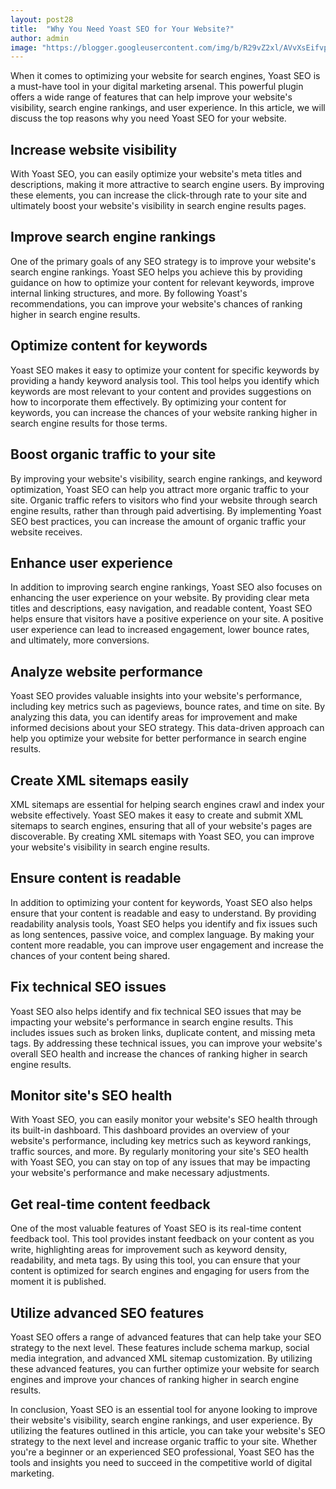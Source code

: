 ```yaml
---
layout: post28
title:  "Why You Need Yoast SEO for Your Website?"
author: admin
image: "https://blogger.googleusercontent.com/img/b/R29vZ2xl/AVvXsEifvpDDXrt_3_WC9KxiC-NC20_tlZ-mDodZMC7UTUrcJOh1V1IpT1Cs4Ef4iRNBv9kkF9904e5xNkZYqn6uZZfu5BqLUX6yMylUSgwpNiyUcs8pXjM1UtL57ADXXgtPIJ5127jcNVbgC_oL0krINpyKra5NIuSMVsiqMsDMtgz9ZAvvG_LkvmCh3h8czAYY/s1600/20240506_213225.jpg"
---
```



<p>When it comes to optimizing your website for search engines, Yoast SEO is a must-have tool in your digital marketing arsenal. This powerful plugin offers a wide range of features that can help improve your website's visibility, search engine rankings, and user experience. In this article, we will discuss the top reasons why you need Yoast SEO for your website.</p>
<h2>Increase website visibility</h2>
<p>With Yoast SEO, you can easily optimize your website's meta titles and descriptions, making it more attractive to search engine users. By improving these elements, you can increase the click-through rate to your site and ultimately boost your website's visibility in search engine results pages.</p>
<h2>Improve search engine rankings</h2>
<p>One of the primary goals of any SEO strategy is to improve your website's search engine rankings. Yoast SEO helps you achieve this by providing guidance on how to optimize your content for relevant keywords, improve internal linking structures, and more. By following Yoast's recommendations, you can improve your website's chances of ranking higher in search engine results.</p>
<h2>Optimize content for keywords</h2>
<p>Yoast SEO makes it easy to optimize your content for specific keywords by providing a handy keyword analysis tool. This tool helps you identify which keywords are most relevant to your content and provides suggestions on how to incorporate them effectively. By optimizing your content for keywords, you can increase the chances of your website ranking higher in search engine results for those terms.</p>
<h2>Boost organic traffic to your site</h2>
<p>By improving your website's visibility, search engine rankings, and keyword optimization, Yoast SEO can help you attract more organic traffic to your site. Organic traffic refers to visitors who find your website through search engine results, rather than through paid advertising. By implementing Yoast SEO best practices, you can increase the amount of organic traffic your website receives.</p>
<h2>Enhance user experience</h2>
<p>In addition to improving search engine rankings, Yoast SEO also focuses on enhancing the user experience on your website. By providing clear meta titles and descriptions, easy navigation, and readable content, Yoast SEO helps ensure that visitors have a positive experience on your site. A positive user experience can lead to increased engagement, lower bounce rates, and ultimately, more conversions.</p>
<h2>Analyze website performance</h2>
<p>Yoast SEO provides valuable insights into your website's performance, including key metrics such as pageviews, bounce rates, and time on site. By analyzing this data, you can identify areas for improvement and make informed decisions about your SEO strategy. This data-driven approach can help you optimize your website for better performance in search engine results.</p>
<h2>Create XML sitemaps easily</h2>
<p>XML sitemaps are essential for helping search engines crawl and index your website effectively. Yoast SEO makes it easy to create and submit XML sitemaps to search engines, ensuring that all of your website's pages are discoverable. By creating XML sitemaps with Yoast SEO, you can improve your website's visibility in search engine results.</p>
<h2>Ensure content is readable</h2>
<p>In addition to optimizing your content for keywords, Yoast SEO also helps ensure that your content is readable and easy to understand. By providing readability analysis tools, Yoast SEO helps you identify and fix issues such as long sentences, passive voice, and complex language. By making your content more readable, you can improve user engagement and increase the chances of your content being shared.</p>
<h2>Fix technical SEO issues</h2>
<p>Yoast SEO also helps identify and fix technical SEO issues that may be impacting your website's performance in search engine results. This includes issues such as broken links, duplicate content, and missing meta tags. By addressing these technical issues, you can improve your website's overall SEO health and increase the chances of ranking higher in search engine results.</p>
<h2>Monitor site's SEO health</h2>
<p>With Yoast SEO, you can easily monitor your website's SEO health through its built-in dashboard. This dashboard provides an overview of your website's performance, including key metrics such as keyword rankings, traffic sources, and more. By regularly monitoring your site's SEO health with Yoast SEO, you can stay on top of any issues that may be impacting your website's performance and make necessary adjustments.</p>
<h2>Get real-time content feedback</h2>
<p>One of the most valuable features of Yoast SEO is its real-time content feedback tool. This tool provides instant feedback on your content as you write, highlighting areas for improvement such as keyword density, readability, and meta tags. By using this tool, you can ensure that your content is optimized for search engines and engaging for users from the moment it is published.</p>
<h2>Utilize advanced SEO features</h2>
<p>Yoast SEO offers a range of advanced features that can help take your SEO strategy to the next level. These features include schema markup, social media integration, and advanced XML sitemap customization. By utilizing these advanced features, you can further optimize your website for search engines and improve your chances of ranking higher in search engine results.</p>
<p>In conclusion, Yoast SEO is an essential tool for anyone looking to improve their website's visibility, search engine rankings, and user experience. By utilizing the features outlined in this article, you can take your website's SEO strategy to the next level and increase organic traffic to your site. Whether you're a beginner or an experienced SEO professional, Yoast SEO has the tools and insights you need to succeed in the competitive world of digital marketing.</p>


